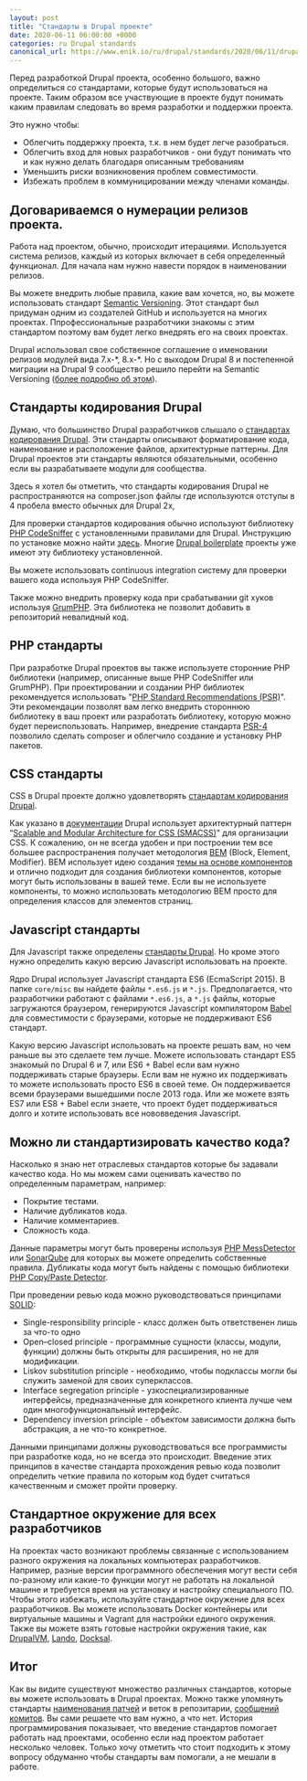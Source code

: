 ```yaml
---
layout: post
title: "Стандарты в Drupal проекте"
date: 2020-06-11 06:00:00 +0000
categories: ru Drupal standards
canonical_url: https://www.enik.io/ru/drupal/standards/2020/06/11/drupal-standards.html
---
```

Перед разработкой Drupal проекта, особенно большого, важно определиться со стандартами, которые будут использоваться на проекте. Таким образом все участвующие в проекте будут понимать каким правилам следовать во время разработки и поддержки проекта.

Это нужно чтобы:
* Облегчить поддержку проекта, т.к. в нем будет легче разобраться.
* Облегчить вход для новых разработчиков - они будут понимать что и как нужно делать благодаря описанным требованиям
* Уменьшить риски возникновения проблем совместимости.
* Избежать проблем в коммуницировании между членами команды. 

## Договариваемся о нумерации релизов проекта.

Работа над проектом, обычно, происходит итерациями. Используется система релизов, каждый из которых включает в себя определенный функционал. Для начала нам нужно навести порядок в наименовании релизов.

Вы можете внедрить любые правила, какие вам хочется, но, вы можете использовать стандарт [Semantic Versioning](https://semver.org/). Этот стандарт был придуман одним из создателей GitHub и используется на многих проектах. Ппрофессиональные разработчики знакомы с этим стандартом поэтому вам будет легко внедрять его на своих проектах.

Drupal использовал свое собственное соглашение о именовании релизов модулей вида 7.x-\*, 8.x-\*. Но с выходом Drupal 8 и постепенной миграции на Drupal 9 сообщество решило перейти на Semantic Versioning ([более подробно об этом](https://www.drupal.org/contribute/release-naming-conventions)).

## Стандарты кодирования Drupal

Думаю, что большинство Drupal разработчиков слышало о [стандартах кодирования Drupal](https://www.drupal.org/docs/develop/standards). Эти стандарты описывают  форматирование кода, наименование и расположение файлов, архитектурные паттерны. Для Drupal проектов эти стандарты являются обязательными, особенно если вы разрабатываете модули для сообщества.

Здесь я хотел бы отметить, что стандарты кодирования Drupal не распространяются на composer.json файлы где используются отступы в 4 пробела вместо обычных для Drupal 2х,

Для проверки стандартов кодирования обычно используют библиотеку [PHP CodeSniffer](https://github.com/squizlabs/PHP_CodeSniffer) с установленными правилами для Drupal. Инструкцию по установке можно найти [здесь](https://www.drupal.org/docs/8/modules/code-review-module/installing-coder-sniffer). Многие [Drupal boilerplate](/ru/drupal/boilerplate/2019/08/30/drupal-boilerplates.html) проекты уже имеют эту библиотеку установленной.

Вы можете использовать continuous integration систему для проверки вашего кода используя PHP CodeSniffer.

Также можно внедрить проверку кода при срабатывании git хуков используя [GrumPHP](https://github.com/phpro/grumphp). Эта библиотека не позволит добавить в репозиторий невалидный код.

## PHP стандарты

При разработке Drupal проектов вы также используете сторонние PHP библиотеки (например, описанные выше PHP CodeSniffer или GrumPHP). При проектировании и создании PHP библиотек рекомендуется использовать "[PHP Standard Recommendations (PSR)](https://www.php-fig.org/psr/)". Эти рекомендации позволят вам легко внедрить стороннюю библиотеку в ваш проект или разработать библиотеку, которую можно будет переиспользовать. Например, внедрение стандарта [PSR-4](https://www.php-fig.org/psr/psr-4) позволило сделать composer и облегчило создание и  установку PHP пакетов.

## CSS стандарты

CSS в Drupal проекте должно удовлетворять [стандартам кодирования Drupal](https://www.drupal.org/docs/develop/standards/css).

Как указано в [документации](https://www.drupal.org/docs/develop/standards/css/css-architecture-for-drupal-8#s-component-smacss-module) Drupal использует архитектурный паттерн “[Scalable and Modular Architecture for CSS (SMACSS)](http://smacss.com/)" для организации CSS. К сожалению, он не всегда удобен и при построении тем все большее распространения получает методология [BEM](https://ru.bem.info/methodology/) (Block, Element, Modifier). BEM использует идею создания [темы на основе компонентов](/ru/drupal/theme/2019/06/10/component-based-theming.html) и отлично подходит для создания библиотеки компонентов, которые могут быть использованы в вашей теме. Если вы не используете компоненты, то можно использовать методологию BEM просто для определения классов для элементов страниц.

## Javascript стандарты

Для Javascript также определены [стандарты Drupal](https://www.drupal.org/docs/develop/standards/javascript). Но кроме этого нужно определить какую версию Javascript использовать на проекте. 

Ядро Drupal использует Javascript стандарта ES6 (EcmaScript 2015). В папке `core/misc` вы найдете файлы `*.es6.js` и `*.js`. Предполагается, что разработчики работают с файлами `*.es6.js`, а `*.js` файлы, которые загружаются браузером, генерируются Javascript компилятором [Babel](https://babeljs.io/) для совместимости с браузерами, которые не поддерживают ES6 стандарт.

Какую версию Javascript использовать на проекте решать вам, но чем раньше вы это сделаете тем лучше. Можете использовать стандарт ES5 знакомый по Drupal 6 и 7, или ES6 + Babel если вам нужно поддерживать старые браузеры. Если вам не нужно их поддерживать то можете использовать просто ES6 в своей теме. Он поддерживается всеми браузерами вышедшими после 2013 года. Или же можете взять ES7 или ES8 + Babel если знаете, что проект будет поддерживаться долго и хотите использовать все нововведения Javascript.

## Можно ли стандартизировать качество кода?

Насколько я знаю нет отраслевых стандартов которые бы задавали качество кода. Но мы можем сами оценивать качество по определенным параметрам, например:
* Покрытие тестами.
* Наличие дубликатов кода.
* Наличие комментариев.
* Сложность кода.

Данные параметры могут быть проверены используя [PHP MessDetector](http://phpmd.org) или [SonarQube](https://www.sonarqube.org/) для которых вы можете определить собственные правила. Дубликаты кода могут быть найдены с помощью библиотеки [PHP Copy/Paste Detector](https://github.com/sebastianbergmann/phpcpd).

При проведении ревью кода можно руководствоваться принципами [SOLID](https://ru.wikipedia.org/wiki/SOLID_(%D0%BE%D0%B1%D1%8A%D0%B5%D0%BA%D1%82%D0%BD%D0%BE-%D0%BE%D1%80%D0%B8%D0%B5%D0%BD%D1%82%D0%B8%D1%80%D0%BE%D0%B2%D0%B0%D0%BD%D0%BD%D0%BE%D0%B5_%D0%BF%D1%80%D0%BE%D0%B3%D1%80%D0%B0%D0%BC%D0%BC%D0%B8%D1%80%D0%BE%D0%B2%D0%B0%D0%BD%D0%B8%D0%B5)):
* Single-responsibility principle - класс должен быть ответственен лишь за что-то одно
* Open–closed principle - программные сущности (классы, модули, функции) должны быть открыты для расширения, но не для модификации.
* Liskov substitution principle - необходимо, чтобы подклассы могли бы служить заменой для своих суперклассов.
* Interface segregation principle - узкоспециализированные интерфейсы, предназначенные для конкретного клиента лучше чем один многофункциональный интерфейс.
* Dependency inversion principle - объектом зависимости должна быть абстракция, а не что-то конкретное.

Данными принципами должны руководствоваться все программисты при разработке кода, но не всегда это происходит. Введение этих принципов в качестве стандарта прохождения ревью кода позволит определить четкие правила по которым код будет считаться качественным и сможет пройти проверку.

## Стандартное окружение для всех разработчиков

На проектах часто возникают проблемы связанные с использованием разного окружения на локальных компьютерах разработчиков. Например, разные версии программного обеспечения могут вести себя по-разному или какие-то функции могут не работать на локальной машине и требуется время на установку и настройку специального ПО. Чтобы этого избежать, используйте стандартное окружение для всех разработчиков. Вы можете использовать Docker контейнеры или виртуальные машины и Vagrant для настройки единого окружения. Также вы можете взять готовые настройки окружения такие, как [DrupalVM](https://www.drupalvm.com/), [Lando](https://docs.lando.dev/config/drupal8.html), [Docksal](https://github.com/docksal/docksal).

## Итог

Как вы видите существуют множество различных стандартов, которые вы можете использовать в Drupal проектах. Можно также упомянуть стандарты [наименования патчей](https://www.drupal.org/patch/submit) и веток в репозитарии, [сообщений комитов](https://www.drupal.org/node/52287). Вы сами решаете что вам нужно, а что нет. История программирования показывает, что введение стандартов помогает работать над проектами, особенно если над проектом работает несколько человек. Только хочу отметить что стоит подходить к этому вопросу обдуманно чтобы стандарты вам помогали, а не мешали в работе.
